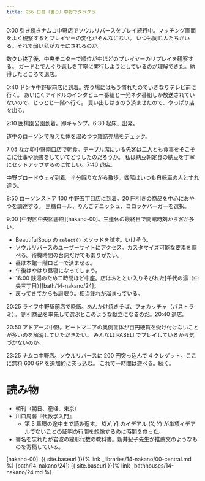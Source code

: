 ```yaml
---
title: 256 日目（曇り）中野でダラダラ
---
```


0:00 引き続きナムコ中野店でソウルリバースをプレイ続行中。マッチング画面をよく観察するとプレイヤーの変化がそんなにない。
いつも同じ人たちがいる。それで弱い私がカモにされるのか。

数クレ終了後、中央モニターで順位が中ほどのプレイヤーのリプレイを観察する。
ガードとでんぐり返しを丁寧に実行しようとしているのが理解できた。納得したところで退店。

0:40 ドンキ中野駅前店に到着。売り場にはもう慣れたのでいきなりテレビ前に行く。
あいにくアイドルのインタビュー番組と一発ネタ番組しか放送されていないので、とっとと一階へ行く。
買い出しはきのう済ませたので、やっぱり店を出る。

2:10 囲桃園公園到着。即キャンプ。6:30 起床、出発。

道中のローソンで冷えた体を温めつつ雑誌売場をチェック。

7:05 なか卯中野南口店で朝食。テーブル席にいる先客は二人とも食事をそこそこに仕事や読書をしていてどうしたのだろうか。
私は納豆朝定食の納豆を丁寧にセットアップするのに忙しい。7:40 退店。

中野ブロードウェイ到着。半分眠りながら散歩。四階はいつも自転車の人とすれ違う。

8:50 ローソンストア 100 中野五丁目店に到着。20 円引きの商品を中心におやつを調達する。
黒糖ロール、りんごデニッシュ、コロッケバーガーを選択。

9:00 [中野区中央図書館][nakano-00]。三連休の最終日で開館時刻から客が多い。

* BeautifulSoup の `select()` メソッドを試す。いけそう。
* ソウルリバースのユーザーサイトにアクセス。カスタマイズ可能な要素を調べる。待機時間の台詞だけでもありがたい。
* 昼は本館一階ロビーで済ませる。
* 午後はやはり昼寝になってしまう。
* 16:00 銭湯のため二時間ほど中座。店はおととい入りそびれた[千代の湯（中央三丁目）][bath/14-nakano/24]。
* 戻ってきてからも居眠り。相当疲れが溜まっている。

20:25 ライフ中野駅前店で晩飯。あんかけ焼きそば、フォカッチャ（パストラミ）。
割引商品を率先して選ぶとこのような献立になるのだ。20:40 退店。

20:50 アドアーズ中野。ビートマニアの奥側筐体が百円硬貨を受け付けないことが多いのを解消していただきたい。
みんなは PASELI でプレイしているから気づかないのか。

23:25 ナムコ中野店。ソウルリバースに 200 円突っ込んで 4 クレゲット。ここに無料 600 GP を追加的に突っ込む。
これで一時間は遊べる。続く。

# 読み物

* 朝刊（朝日、産経、東京）
* 川口周著『代数学入門』
  * 第 5 章環の途中まで読み返す。
    $K[X, Y]$ のイデアル $(X, Y)$ が単項イデアルでないことの証明の行間を想像するのに時間を食った。
* 書名を忘れたが岩波の線形代数の教科書。新井紀子先生が推薦文のようなものを寄稿している。

[nakano-00]: {{ site.baseurl }}{% link _libraries/14-nakano/00-central.md %}
[bath/14-nakano/24]: {{ site.baseurl }}{% link _bathhouses/14-nakano/24.md %}
